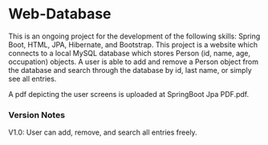 # Web-Database

This is an ongoing project for the development of the following skills: Spring Boot, HTML, JPA, Hibernate, and Bootstrap. This project is a website which connects to a local MySQL database which stores Person (id, name, age, occupation) objects. A user is able to add and remove a Person object from the database and search through the database by id, last name, or simply see all entries.

A pdf depicting the user screens is uploaded at SpringBoot Jpa PDF.pdf.

### Version Notes

V1.0: User can add, remove, and search all entries freely.
